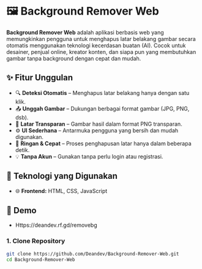 # 🖼️ Background Remover Web

**Background Remover Web** adalah aplikasi berbasis web yang memungkinkan pengguna untuk menghapus latar belakang gambar secara otomatis menggunakan teknologi kecerdasan buatan (AI). Cocok untuk desainer, penjual online, kreator konten, dan siapa pun yang membutuhkan gambar tanpa background dengan cepat dan mudah.

## ✨ Fitur Unggulan

- 🔍 **Deteksi Otomatis** – Menghapus latar belakang hanya dengan satu klik.
- 📤 **Unggah Gambar** – Dukungan berbagai format gambar (JPG, PNG, dsb).
- 🎨 **Latar Transparan** – Gambar hasil dalam format PNG transparan.
- ⚙️ **UI Sederhana** – Antarmuka pengguna yang bersih dan mudah digunakan.
- 🚀 **Ringan & Cepat** – Proses penghapusan latar hanya dalam beberapa detik.
- 💡 **Tanpa Akun** – Gunakan tanpa perlu login atau registrasi.

## 🧰 Teknologi yang Digunakan

- 🌐 **Frontend:** HTML, CSS, JavaScript

## 📸 Demo

- Https://deandev.rf.gd/removebg


### 1. Clone Repository
```bash
git clone https://github.com/Deandev/Background-Remover-Web.git
cd Background-Remover-Web
